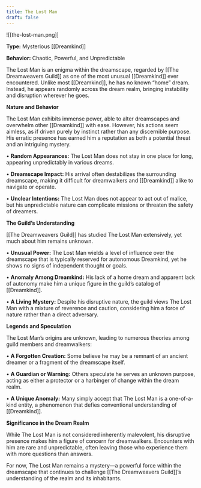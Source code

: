 ```yaml
---
title: The Lost Man
draft: false
---
```


![[the-lost-man.png]]

**Type:** Mysterious [[Dreamkind]]

**Behavior:** Chaotic, Powerful, and Unpredictable

The Lost Man is an enigma within the dreamscape, regarded by [[The Dreamweavers Guild]] as one of the most unusual [[Dreamkind]] ever encountered. Unlike most [[Dreamkind]], he has no known “home” dream. Instead, he appears randomly across the dream realm, bringing instability and disruption wherever he goes.

**Nature and Behavior**

The Lost Man exhibits immense power, able to alter dreamscapes and overwhelm other [[Dreamkind]] with ease. However, his actions seem aimless, as if driven purely by instinct rather than any discernible purpose. His erratic presence has earned him a reputation as both a potential threat and an intriguing mystery.

• **Random Appearances:** The Lost Man does not stay in one place for long, appearing unpredictably in various dreams.

• **Dreamscape Impact:** His arrival often destabilizes the surrounding dreamscape, making it difficult for dreamwalkers and [[Dreamkind]] alike to navigate or operate.

• **Unclear Intentions:** The Lost Man does not appear to act out of malice, but his unpredictable nature can complicate missions or threaten the safety of dreamers.

**The Guild’s Understanding**

[[The Dreamweavers Guild]] has studied The Lost Man extensively, yet much about him remains unknown.

• **Unusual Power:** The Lost Man wields a level of influence over the dreamscape that is typically reserved for autonomous Dreamkind, yet he shows no signs of independent thought or goals.

• **Anomaly Among Dreamkind:** His lack of a home dream and apparent lack of autonomy make him a unique figure in the guild’s catalog of [[Dreamkind]].

• **A Living Mystery:** Despite his disruptive nature, the guild views The Lost Man with a mixture of reverence and caution, considering him a force of nature rather than a direct adversary.

**Legends and Speculation**

The Lost Man’s origins are unknown, leading to numerous theories among guild members and dreamwalkers:

• **A Forgotten Creation:** Some believe he may be a remnant of an ancient dreamer or a fragment of the dreamscape itself.

• **A Guardian or Warning:** Others speculate he serves an unknown purpose, acting as either a protector or a harbinger of change within the dream realm.

• **A Unique Anomaly:** Many simply accept that The Lost Man is a one-of-a-kind entity, a phenomenon that defies conventional understanding of [[Dreamkind]].

**Significance in the Dream Realm**

While The Lost Man is not considered inherently malevolent, his disruptive presence makes him a figure of concern for dreamwalkers. Encounters with him are rare and unpredictable, often leaving those who experience them with more questions than answers.

For now, The Lost Man remains a mystery—a powerful force within the dreamscape that continues to challenge [[The Dreamweavers Guild]]’s understanding of the realm and its inhabitants.